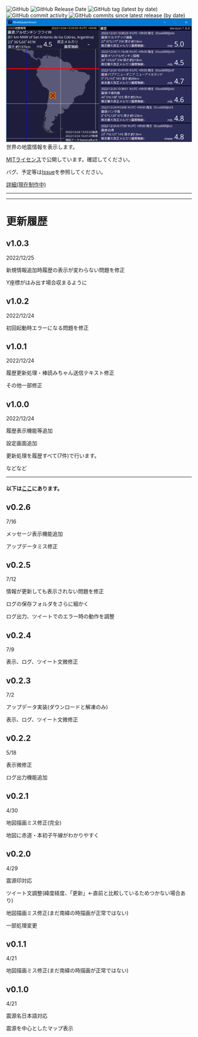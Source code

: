 ![GitHub](https://img.shields.io/github/license/Ichihai1415/WorldQuakeViewer)
![GitHub Release Date](https://img.shields.io/github/release-date/Ichihai1415/WorldQuakeViewer)
![GitHub tag (latest by date)](https://img.shields.io/github/v/tag/Ichihai1415/WorldQuakeViewer)
![GitHub commit activity](https://img.shields.io/github/commit-activity/m/Ichihai1415/WorldQuakeViewer)
![GitHub commits since latest release (by date)](https://img.shields.io/github/commits-since/Ichihai1415/WorldQuakeViewer/latest)
![サンプル画像](https://github.com/Ichihai1415/WorldQuakeViewer/blob/main/image/WQV_20221224_v1.0.0.png)
世界の地震情報を表示します。

[MITライセンス](https://opensource.org/licenses/mit-license.php)で公開しています。確認してください。

バグ、予定等は[Issue](https://github.com/Ichihai1415/WorldQuakeViewer/issues)を参照してください。

[詳細(現在制作中)](https://Ichihai1415.github.io/programs/released/WQV/)

---
---
# 更新履歴

## v1.0.3
2022/12/25

新規情報追加時履歴の表示が変わらない問題を修正

Y座標がはみ出す場合収まるように

## v1.0.2
2022/12/24

初回起動時エラーになる問題を修正

## v1.0.1
2022/12/24

履歴更新処理・棒読みちゃん送信テキスト修正

その他一部修正

## v1.0.0
2022/12/24

履歴表示機能等追加

設定画面追加

更新処理を履歴すべて(7件)で行います。

などなど

---
#### 以下は[ここ](https://github.com/Ichihai1415/WorldQuakeViewer_Beta)にあります。
## v0.2.6
7/16

メッセージ表示機能追加

アップデータミス修正

## v0.2.5
7/12

情報が更新しても表示されない問題を修正

ログの保存フォルダをさらに細かく

ログ出力、ツイートでのエラー時の動作を調整

## v0.2.4
7/9

表示、ログ、ツイート文微修正

## v0.2.3
7/2

アップデータ実装(ダウンロードと解凍のみ)

表示、ログ、ツイート文微修正

## v0.2.2
5/18

表示微修正

ログ出力機能追加

## v0.2.1
4/30

地図描画ミス修正(完全)

地図に赤道・本初子午線がわかりやすく

## v0.2.0
4/29

震源印対応

ツイート文調整(緯度経度、「更新」←直前と比較しているためつかない場合あり)

地図描画ミス修正(まだ南緯の時描画が正常ではない)

一部処理変更

## v0.1.1
4/21

地図描画ミス修正(まだ南緯の時描画が正常ではない)

## v0.1.0
4/21

震源名日本語対応

震源を中心としたマップ表示